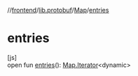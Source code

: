 //[frontend](../../../index.md)/[lib.protobuf](../index.md)/[Map](index.md)/[entries](entries.md)

# entries

[js]\
open fun [entries](entries.md)(): [Map.Iterator](-iterator/index.md)&lt;dynamic&gt;
